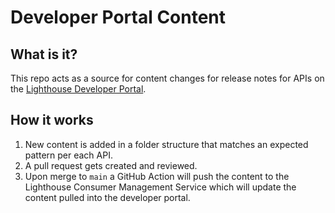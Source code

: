# Developer Portal Content
## What is it?

This repo acts as a source for content changes for release notes for APIs on the [Lighthouse Developer Portal](https://developer.va.gov).

## How it works

1. New content is added in a folder structure that matches an expected pattern per each API.
2. A pull request gets created and reviewed.
3. Upon merge to `main` a GitHub Action will push the content to the Lighthouse Consumer Management Service which will update the content pulled into the developer portal.
